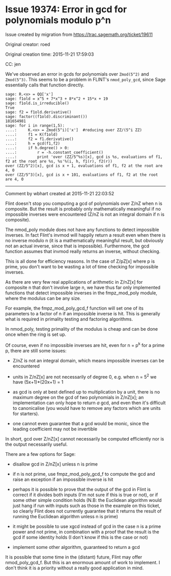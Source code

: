 # Issue 19374: Error in gcd for polynomials modulo p^n

Issue created by migration from https://trac.sagemath.org/ticket/19611

Original creator: roed

Original creation time: 2015-11-21 17:59:03

CC:  jen

We've observed an error in gcds for polynomials over `Zmod(5^2)` and `Zmod(5^3)`.  This seems to be a problem in FLINT's `nmod_poly_gcd`, since Sage essentially calls that function directly.


```
sage: R.<x> = QQ['x']
sage: f1old = x^5 + 7*x^3 + 8*x^2 + 15*x + 19
sage: f1old.is_irreducible()
True
sage: f2 = f1old.derivative()
sage: factor((f1old).discriminant())
181654981
sage: for i in range(1,5):
....:     K.<x> = Zmod(5^i)['x']  #reducing over ZZ/(5^i ZZ)
....:     f1 = K(f1old)
....:     f2 = f1.derivative()
....:     h = gcd(f1,f2)
....:     if h.degree() > 0:
....:         r = -h.constant_coefficient()
....:         print 'over (ZZ/5^%s)[x], gcd is %s, evaluations of f1, f2 at the root are %s, %s'%(i, h, f1(r), f2(r))
over (ZZ/5^2)[x], gcd is x + 1, evaluations of f1, f2 at the root are 4, 0
over (ZZ/5^3)[x], gcd is x + 101, evaluations of f1, f2 at the root are 4, 0
```



---

Comment by wbhart created at 2015-11-21 22:03:52

Flint doesn't stop you computing a gcd of polynomials over Z/nZ when n is composite. But the result is probably only mathematically meaningful if no impossible inverses were encountered (Z/nZ is not an integral domain if n is composite).

The nmod_poly module does not have any functions to detect impossible inverses. In fact Flint's invmod will happily return a result even when there is no inverse modulo n (it is a mathematically meaningful result, but obviously not an actual inverse, since that is impossible). Furthermore, the gcd function assumes that invmod really returns an inverse, without checking.

This is all done for efficiency reasons. In the case of Z/pZ[x] where p is prime, you don't want to be wasting a lot of time checking for impossible inverses.

As there are very few real applications of arithmetic in Z/nZ[x] for composite n that don't involve large n, we have thus far only implemented functions that detect impossible inverses in the fmpz_mod_poly module, where the modulus can be any size.

For example, the fmpz_mod_poly_gcd_f function will set one of its parameters to a factor of n if an impossible inverse is hit. This is generally what is required in primality testing and factoring algorithms.

In nmod_poly, testing primality of the modulus is cheap and can be done once when the ring is set up.

Of course, even if no impossible inverses are hit, even for n = p<sup>k</sup> for a prime p, there are still some issues:

* Z/nZ is not an integral domain, which means impossible inverses can be encountered

* units in Z/nZ[x] are not necessarily of degree 0, e.g. when n = 5<sup>2</sup> we have (5x+1)*(20x+1) = 1

* as gcd is only at best defined up to multiplication by a unit, there is no maximum degree on the gcd of two polynomials in Z/nZ[x]; an implementation can only hope to return _a_ gcd, and even then it's difficult to canonicalise (you would have to remove any factors which are units for starters).

* one cannot even guarantee that a gcd would be monic, since the leading coefficient may not be invertible

In short, gcd over Z/nZ[x] cannot necessarily be computed efficiently nor is the output necessarily useful.

There are a few options for Sage:

* disallow gcd in Z/nZ[x] unless n is prime

* if n is not prime, use fmpz_mod_poly_gcd_f to compute the gcd and raise an exception if an impossible inverse is hit

* perhaps it is possible to prove that the output of the gcd in Flint is correct if it divides both inputs (I'm not sure if this is true or not), or if some other simple condition holds (N.B: the Euclidean algorithm would just hang if run with inputs such as those in the example on this ticket, so clearly Flint does not currently guarantee that it returns the result of running the Euclidean algorithm unless n is prime)

* it might be possible to use xgcd instead of gcd in the case n is a prime power and not prime, in combination with a proof that the result is the gcd if some identity holds (I don't know if this is the case or not)

* implement some other algorithm, guaranteed to return a gcd

It is possible that some time in the (distant) future, Flint may offer nmod_poly_gcd_f. But this is an enormous amount of work to implement. I don't think it is a priority without a really good application in mind.
